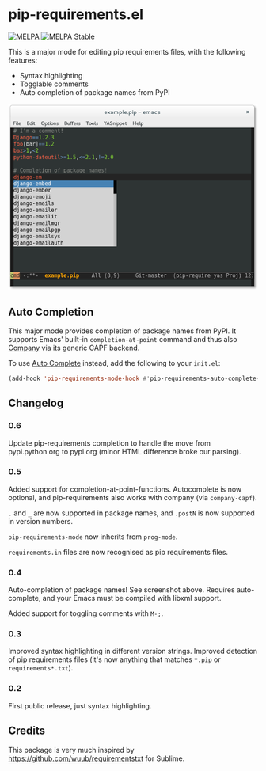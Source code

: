 # pip-requirements.el

[![MELPA](http://melpa.org/packages/pip-requirements-badge.svg)](http://melpa.org/#/pip-requirements)
[![MELPA Stable](http://stable.melpa.org/packages/pip-requirements-badge.svg)](http://stable.melpa.org/#/pip-requirements)

This is a major mode for editing pip requirements files, with the following features:

* Syntax highlighting
* Togglable comments
* Auto completion of package names from PyPI

![pip-requirements](pip_requirements_screenshot.png)

## Auto Completion

This major mode provides completion of package names from PyPI.  It supports
Emacs' built-in `completion-at-point` command and thus also [Company][] via its
generic CAPF backend.

To use [Auto Complete][] instead, add the following to your `init.el`:

```cl
(add-hook 'pip-requirements-mode-hook #'pip-requirements-auto-complete-setup)
```

[Company]: https://github.com/company-mode/company-mode
[Auto Complete]: https://github.com/auto-complete/auto-complete

## Changelog

### 0.6

Update pip-requirements completion to handle the move from
pypi.python.org to pypi.org (minor HTML difference broke our parsing).

### 0.5

Added support for completion-at-point-functions. Autocomplete is now
optional, and pip-requirements also works with company (via
`company-capf`).

`.` and `_` are now supported in package names, and `.postN` is now
supported in version numbers.

`pip-requirements-mode` now inherits from `prog-mode`.

`requirements.in` files are now recognised as pip requirements files.

### 0.4

Auto-completion of package names! See screenshot above. Requires
auto-complete, and your Emacs must be compiled with libxml support.

Added support for toggling comments with `M-;`.

### 0.3

Improved syntax highlighting in different version strings. Improved
detection of pip requirements files (it's now anything that matches
`*.pip` or `requirements*.txt`).

### 0.2

First public release, just syntax highlighting.

## Credits

This package is very much inspired by
https://github.com/wuub/requirementstxt for Sublime.
